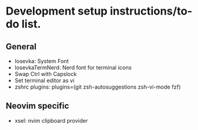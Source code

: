 # Development setup instructions/to-do list.

## General
- Iosevka: System Font
- IosevkaTermNerd: Nerd font for terminal icons
- Swap Ctrl with Capslock
- Set terminal editor as vi
- zshrc plugins: plugins=(git zsh-autosuggestions zsh-vi-mode fzf)
  
## Neovim specific
- xsel: nvim clipboard provider



